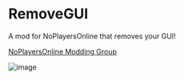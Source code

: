 # RemoveGUI
A mod for NoPlayersOnline that removes your GUI!

[NoPlayersOnline Modding Group](https://discord.gg/dvtXwZn58v)

![image](https://github.com/SteveTheAnimator/RemoveGUI/assets/103543324/75013004-91e2-433b-b174-1079560d9b09)
